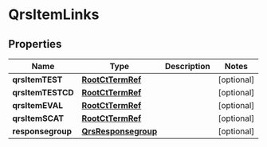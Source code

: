 

# QrsItemLinks


## Properties

| Name | Type | Description | Notes |
|------------ | ------------- | ------------- | -------------|
|**qrsItemTEST** | [**RootCtTermRef**](RootCtTermRef.md) |  |  [optional] |
|**qrsItemTESTCD** | [**RootCtTermRef**](RootCtTermRef.md) |  |  [optional] |
|**qrsItemEVAL** | [**RootCtTermRef**](RootCtTermRef.md) |  |  [optional] |
|**qrsItemSCAT** | [**RootCtTermRef**](RootCtTermRef.md) |  |  [optional] |
|**responsegroup** | [**QrsResponsegroup**](QrsResponsegroup.md) |  |  [optional] |



